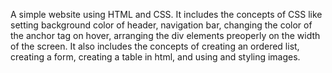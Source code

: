 A simple website using HTML and CSS. It includes the concepts of CSS like setting background color of header, navigation bar, changing the color of the anchor tag on hover, arranging the div elements preoperly on the width of the screen.
It also includes the concepts of creating an ordered list, creating a form, creating a table in html, and using and styling images.
